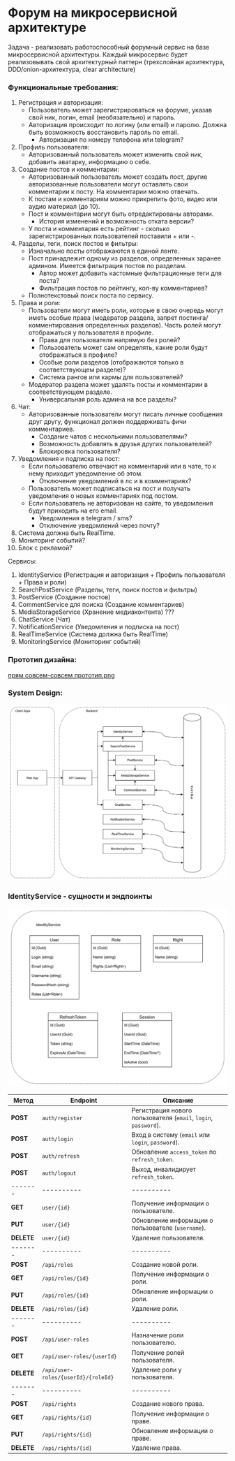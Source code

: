 # Форум на микросервисной архитектуре

Задача - реализовать работоспособный форумный сервис на базе микросервисной архитектуры. 
Каждый микросервис будет реализовывать свой архитектурный паттерн (трехслойная архитектура, DDD/onion-архитектура, clear architecture) 

### Функциональные требования:

1. Регистрация и авторизация: 
    - Пользователь может зарегистрироваться на форуме, указав свой ник, логин, email (необязательно) и пароль.
    - Авторизация происходит по логину (или email) и паролю. Должна быть возможность восстановить пароль по email.
      - Авторизация по номеру телефона или telegram? 
3. Профиль пользователя:
    - Авторизованный пользователь может изменить свой ник, добавить аватарку, информацию о себе. 
2. Создание постов и комментарии: 
   - Авторизованный пользователь может создать пост, другие авторизованные пользователи могут оставлять свои комментарии к посту. На комментарии можно отвечать.
   - К постам и комментариям можно прикрепить фото, видео или аудио материал (до 10).
   - Пост и комментарии могут быть отредактированы авторами.
     - История изменений и возможность отката версии? 
   - У поста и комментария есть рейтинг - сколько зарегистрированных пользователей поставили + или -.
3. Разделы, теги, поиск постов и фильтры:
   - Изначально посты отображаются в единой ленте.
   - Пост принадлежит одному из разделов, определенных заранее админом. Имеется фильтрация постов по разделам.
     - Автор может добавить кастомные фильтрационные теги для поста?
     - Фильтрация постов по рейтингу, кол-ву комментариев?
   - Полнотекстовый поиск поста по сервису.
4. Права и роли: 
   - Пользователи могут иметь роли, которые в свою очередь могут иметь особые права (модератор раздела, запрет постинга/комментирования определенных разделов). Часть ролей могут отображаться у пользователя в профиле.
     - Права для пользователя напрямую без ролей?
     - Пользователь может сам определять, какие роли будут отображаться в профиле?
     - Особые роли разделов (отображаются только в соответствующем разделе)? 
     - Система рангов или кармы для пользователей?
   - Модератор раздела может удалять посты и комментарии в соответствующем разделе.
     - Универсальная роль админа на все разделы? 
5. Чат:
   - Авторизованные пользователи могут писать личные сообщения друг другу, функционал должен поддерживать фичи комментариев. 
     - Создание чатов с несколькими пользователями?
     - Возможность добавлять в друзья других пользователей?
     - Блокировка пользователя?
6. Уведомления и подписка на пост:
   - Если пользователю отвечают на комментарий или в чате, то к нему приходит уведомление об этом.
     - Отключение уведомлений в лс и в комментариях? 
   - Пользователь может подписаться на пост и получать уведомления о новых комментариях под постом.
   - Если пользователь не авторизован на сайте, то уведомления будут приходить на его email.
     - Уведомления в telegram / sms?
     - Отключение уведомлений через почту?
7. Система должна быть RealTime.
8. Мониторинг событий?
9. Блок с рекламой?

Сервисы:
1. IdentityService (Регистрация и авторизация + Профиль пользователя + Права и роли)
2. SearchPostService (Разделы, теги, поиск постов и фильтры)
3. PostService (Создание постов)
4. CommentService для поиска (Создание комментариев)
5. MediaStorageService (Хранение медиаконтента) ???
5. ChatService (Чат)
5. NotificationService (Уведомления и подписка на пост)
6. RealTimeService (Система должна быть RealTime)
7. MonitoringService (Мониторинг событий)

### Прототип дизайна:

[прям совсем-совсем прототип.png](img/1main.png)

### System Design:
![ForumSysDesign.drawio.png](img/ForumSysDesign.drawio.png)

### IdentityService - сущности и эндпоинты

![IdentityServiceEntities.drawio.png](img/IdentityServiceEntities.drawio.png)

| Метод      | Endpoint                        | Описание                                                        |
|------------|---------------------------------|-----------------------------------------------------------------|
| **POST**   | `auth/register`                 | Регистрация нового пользователя (`email`, `login`, `password`). |
| **POST**   | `auth/login`                    | Вход в систему (`email` или `login`, `password`).               |
| **POST**   | `auth/refresh`                  | Обновление `access_token` по `refresh_token`.                   |
| **POST**   | `auth/logout`                   | Выход, инвалидирует `refresh_token`.                            |
| -------    | ----------                      | ----------                                                      |
| **GET**    | `user/{id}`                     | Получение информации о пользователе.                                  |
| **PUT**    | `user/{id}`                     | Обновление информации о пользователе (`username`). |
| **DELETE** | `user/{id}`                     | Удаление пользователя.                   |
| -------    | ----------                      | ----------                                                      |
| **POST** | `/api/roles` | Создание новой роли. |
| **GET** | `/api/roles/{id}` | Получение информации о роли. |
| **PUT** | `/api/roles/{id}` | Обновление информации о роли. |
| **DELETE** | `/api/roles/{id}` | Удаление роли. |
| -------    | ----------                      | ----------                                                      |
| **POST** | `/api/user-roles` | Назначение роли пользователю. |
| **GET** | `/api/user-roles/{userId}` | Получение ролей пользователя. |
| **DELETE** | `/api/user-roles/{userId}/{roleId}` | Удаление роли у пользователя. |
| -------    | ----------                      | ----------                                                      |
| **POST** | `/api/rights` | Создание нового права. |
| **GET** | `/api/rights/{id}` | Получение информации о праве. |
| **PUT** | `/api/rights/{id}` | Обновление информации о праве. |
| **DELETE** | `/api/rights/{id}` | Удаление права. |